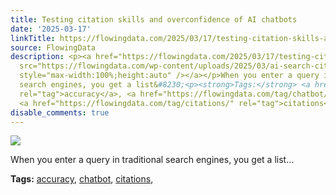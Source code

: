```yaml
---
title: Testing citation skills and overconfidence of AI chatbots
date: '2025-03-17'
linkTitle: https://flowingdata.com/2025/03/17/testing-citation-skills-and-overconfidence-of-ai-chatbots/
source: FlowingData
description: <p><a href="https://flowingdata.com/2025/03/17/testing-citation-skills-and-overconfidence-of-ai-chatbots/"><img
  src="https://flowingdata.com/wp-content/uploads/2025/03/ai-search-citation-cjr-e1742230613528-750x390.jpg"
  style="max-width:100%;height:auto" /></a></p>When you enter a query in traditional
  search engines, you get a list&#8230;<p><strong>Tags:</strong> <a href="https://flowingdata.com/tag/accuracy/"
  rel="tag">accuracy</a>, <a href="https://flowingdata.com/tag/chatbot/" rel="tag">chatbot</a>,
  <a href="https://flowingdata.com/tag/citations/" rel="tag">citations</a>, <a ...
disable_comments: true
---
```

<p><a href="https://flowingdata.com/2025/03/17/testing-citation-skills-and-overconfidence-of-ai-chatbots/"><img src="https://flowingdata.com/wp-content/uploads/2025/03/ai-search-citation-cjr-e1742230613528-750x390.jpg" style="max-width:100%;height:auto" /></a></p>When you enter a query in traditional search engines, you get a list&#8230;<p><strong>Tags:</strong> <a href="https://flowingdata.com/tag/accuracy/" rel="tag">accuracy</a>, <a href="https://flowingdata.com/tag/chatbot/" rel="tag">chatbot</a>, <a href="https://flowingdata.com/tag/citations/" rel="tag">citations</a>, <a ...